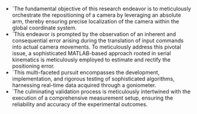 - `The fundamental objective of this research endeavor is to meticulously orchestrate the repositioning of a camera by leveraging an absolute arm, thereby ensuring precise localization of the camera within the global coordinate system.
- `This endeavor is prompted by the observation of an inherent and consequential error arising during the translation of input commands into actual camera movements. To meticulously address this pivotal issue, a sophisticated MATLAB-based approach rooted in serial kinematics is meticulously employed to estimate and rectify the positioning error. 
- `This multi-faceted pursuit encompasses the development, implementation, and rigorous testing of sophisticated algorithms, harnessing real-time data acquired through a goniometer. 
- `The culminating validation process is meticulously intertwined with the execution of a comprehensive measurement setup, ensuring the reliability and accuracy of the experimental outcomes.
